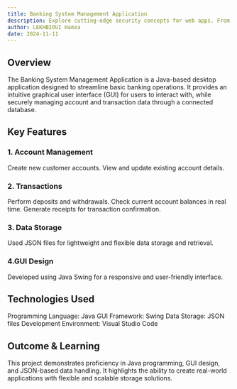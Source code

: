 ```yaml
---
title: Banking System Management Application
description: Explore cutting-edge security concepts for web apps. From Zero Trust to AI-driven protection, discover essential strategies to safeguard your applications in today's evolving threat landscape.
author: LEKHBIOUI Hamza
date: 2024-11-11
---
```


## Overview

The Banking System Management Application is a Java-based desktop application designed to streamline basic banking operations. It provides an intuitive graphical user interface (GUI) for users to interact with, while securely managing account and transaction data through a connected database.



## Key Features

### 1. Account Management

Create new customer accounts.
View and update existing account details.


### 2. Transactions

Perform deposits and withdrawals.
Check current account balances in real time.
Generate receipts for transaction confirmation.

### 3. Data Storage

Used JSON files for lightweight and flexible data storage and retrieval.

### 4.GUI Design

Developed using Java Swing for a responsive and user-friendly interface.




## Technologies Used

Programming Language: Java
GUI Framework: Swing
Data Storage: JSON files
Development Environment: Visual Studio Code


## Outcome & Learning

This project demonstrates proficiency in Java programming, GUI design, and JSON-based data handling. It highlights the ability to create real-world applications with flexible and scalable storage solutions.